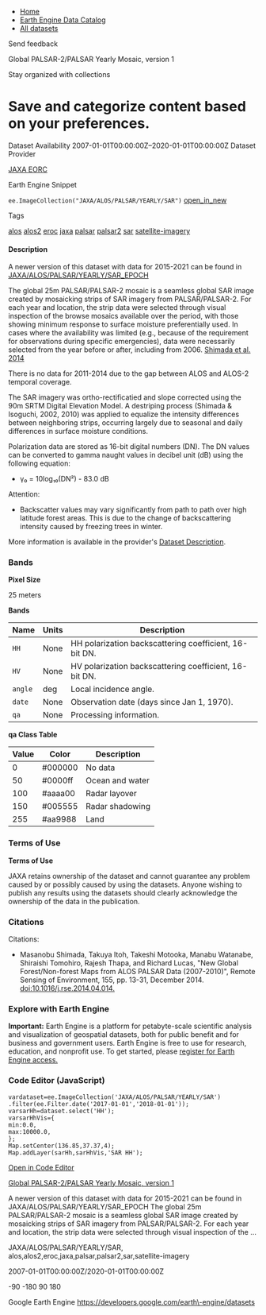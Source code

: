 



* [Home](https://developers.google.com/)
* [Earth Engine Data Catalog](https://developers.google.com/earth-engine/datasets)
* [All datasets](https://developers.google.com/earth-engine/datasets/catalog)





 
 
 Send feedback
 
 

Global PALSAR\-2/PALSAR Yearly Mosaic, version 1


 
 Stay organized with collections
 

 
 Save and categorize content based on your preferences.
==================================================================================================================================================








Dataset Availability
2007\-01\-01T00:00:00Z–2020\-01\-01T00:00:00Z
Dataset Provider


[JAXA EORC](https://www.eorc.jaxa.jp/ALOS/en/dataset/fnf_e.htm)



Earth Engine Snippet


`ee.ImageCollection("JAXA/ALOS/PALSAR/YEARLY/SAR")` 
[open\_in\_new](https://code.earthengine.google.com/?scriptPath=Examples:Datasets/JAXA/JAXA_ALOS_PALSAR_YEARLY_SAR)





Tags


[alos](/earth-engine/datasets/tags/alos)
[alos2](/earth-engine/datasets/tags/alos2)
[eroc](/earth-engine/datasets/tags/eroc)
[jaxa](/earth-engine/datasets/tags/jaxa)
[palsar](/earth-engine/datasets/tags/palsar)
[palsar2](/earth-engine/datasets/tags/palsar2)
[sar](/earth-engine/datasets/tags/sar)
[satellite\-imagery](/earth-engine/datasets/tags/satellite-imagery)








#### Description



A newer version of this dataset with data for 2015\-2021 can be found in
[JAXA/ALOS/PALSAR/YEARLY/SAR\_EPOCH](/earth-engine/datasets/catalog/JAXA_ALOS_PALSAR_YEARLY_SAR_EPOCH)


The global 25m PALSAR/PALSAR\-2 mosaic is a seamless global
SAR image created by mosaicking strips of SAR imagery
from PALSAR/PALSAR\-2\. For each year and location,
the strip data were selected through visual inspection of the
browse mosaics available over the period, with those showing minimum
response to surface moisture preferentially used. In cases
where the availability was limited (e.g., because of the requirement
for observations during specific emergencies), data were necessarily
selected from the year before or after, including from 2006\.
[Shimada et al. 2014](https://doi.org/10.1016/j.rse.2014.04.014)


There is no data for 2011\-2014 due to the gap between ALOS and ALOS\-2
temporal coverage.


The SAR imagery was ortho\-rectificatied and slope corrected
using the 90m SRTM Digital Elevation Model.
A destriping process (Shimada \& Isoguchi, 2002, 2010\) was applied
to equalize the intensity differences between neighboring strips,
occurring largely due to seasonal and daily differences
in surface moisture conditions.


Polarization data are stored as 16\-bit digital numbers (DN).
The DN values can be converted to gamma naught values
in decibel unit (dB) using the following equation:


* γ₀ \= 10log₁₀(DN²) \- 83\.0 dB


Attention:


* Backscatter values may vary significantly from path to path
over high latitude forest areas. This is due to the change of
backscattering intensity caused by freezing trees in winter.


More information is available in the provider's
[Dataset Description](https://www.eorc.jaxa.jp/ALOS/en/palsar_fnf/DatasetDescription_PALSAR2_Mosaic_FNF_revH.pdf).





### Bands



**Pixel Size**
  
25 meters



**Bands**




| Name | Units | Description |
| --- | --- | --- |
| `HH` | None | HH polarization backscattering coefficient, 16\-bit DN. |
| `HV` | None | HV polarization backscattering coefficient, 16\-bit DN. |
| `angle` | deg | Local incidence angle. |
| `date` | None | Observation date (days since Jan 1, 1970\). |
| `qa` | None | Processing information. |


**qa Class Table**




| Value | Color | Description |
| --- | --- | --- |
| 0 | \#000000 | No data |
| 50 | \#0000ff | Ocean and water |
| 100 | \#aaaa00 | Radar layover |
| 150 | \#005555 | Radar shadowing |
| 255 | \#aa9988 | Land |




### Terms of Use


**Terms of Use**


JAXA retains ownership of the dataset and cannot guarantee
any problem caused by or possibly caused by using the datasets.
Anyone wishing to publish any results using the datasets should
clearly acknowledge the ownership of the data in the publication.




### Citations



Citations:
* Masanobu Shimada, Takuya Itoh, Takeshi Motooka, Manabu Watanabe,
Shiraishi Tomohiro, Rajesh Thapa, and Richard Lucas, "New Global
Forest/Non\-forest Maps from ALOS PALSAR Data (2007\-2010\)", Remote Sensing
of Environment, 155, pp. 13\-31, December 2014\.
[doi:10\.1016/j.rse.2014\.04\.014\.](https://doi.org/10.1016/j.rse.2014.04.014)





### Explore with Earth Engine


**Important:** 
 Earth Engine is a platform for petabyte\-scale scientific analysis and visualization of
 geospatial datasets, both for public benefit and for business and government users.
 Earth Engine is free to use for research, education, and nonprofit use. To get started, please
 [register for Earth Engine access.](https://console.cloud.google.com/earth-engine)



### Code Editor (JavaScript)



```
vardataset=ee.ImageCollection('JAXA/ALOS/PALSAR/YEARLY/SAR')
.filter(ee.Filter.date('2017-01-01','2018-01-01'));
varsarHh=dataset.select('HH');
varsarHhVis={
min:0.0,
max:10000.0,
};
Map.setCenter(136.85,37.37,4);
Map.addLayer(sarHh,sarHhVis,'SAR HH');
```



[Open in Code Editor](https://code.earthengine.google.com/?scriptPath=Examples:Datasets/JAXA/JAXA_ALOS_PALSAR_YEARLY_SAR)


[Global PALSAR\-2/PALSAR Yearly Mosaic, version 1](/earth-engine/datasets/catalog/JAXA_ALOS_PALSAR_YEARLY_SAR)

A newer version of this dataset with data for 2015\-2021 can be found in JAXA/ALOS/PALSAR/YEARLY/SAR\_EPOCH The global 25m PALSAR/PALSAR\-2 mosaic is a seamless global SAR image created by mosaicking strips of SAR imagery from PALSAR/PALSAR\-2\. For each year and location, the strip data were selected through visual inspection of the …

 JAXA/ALOS/PALSAR/YEARLY/SAR,
 alos,alos2,eroc,jaxa,palsar,palsar2,sar,satellite\-imagery

2007\-01\-01T00:00:00Z/2020\-01\-01T00:00:00Z



 \-90 \-180 90 180
 



Google Earth Engine
https://developers.google.com/earth\-engine/datasets








